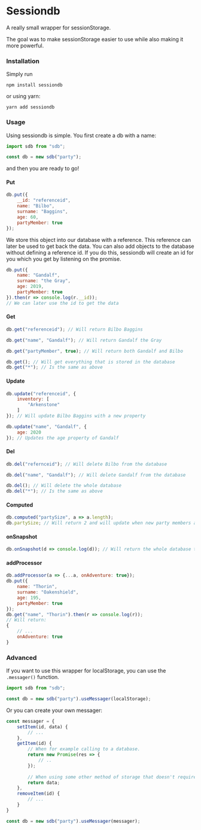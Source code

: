 # Sessiondb

A really small wrapper for sessionStorage.

The goal was to make sessionStorage easier to use while also making it more powerful.

### Installation

Simply run

```npm install sessiondb```

or using yarn:

```yarn add sessiondb```

### Usage

Using sessiondb is simple. You first create a db with a name:

```javascript
import sdb from "sdb";

const db = new sdb("party");
```

and then you are ready to go!

#### Put

```javascript
db.put({
    __id: "referenceid",
    name: "Bilbo",
    surname: "Baggins",
    age: 60,
    partyMember: true
});
```

We store this object into our database with a reference. This reference can later be used to get back the data. You can also add objects to the database without defining a reference id. If you do this, sessiondb will create an id for you which you get by listening on the promise.

```javascript
db.put({
    name: "Gandalf",
    surname: "the Gray",
    age: 2019,
    partyMember: true
}).then(r => console.log(r.__id));
// We can later use the id to get the data
```

#### Get

```javascript
db.get("referenceid"); // Will return Bilbo Baggins
```

```javascript
db.get("name", "Gandalf"); // Will return Gandalf the Gray
```
```javascript
db.get("partyMember", true); // Will return both Gandalf and Bilbo
```

```javascript
db.get(); // Will get everything that is stored in the database
db.get("*"); // Is the same as above
```

#### Update

```javascript
db.update("referenceid", {
    inventory: [
        "Arkenstone"
    ]
}); // Will update Bilbo Baggins with a new property
```

```javascript
db.update("name", "Gandalf", {
    age: 2020
}); // Updates the age property of Gandalf
```

#### Del

```javascript
db.del("refernceid"); // Will delete Bilbo from the database
```

```javascript
db.del("name", "Gandalf"); // Will delete Gandalf from the database
```

```javascript
db.del(); // Will delete the whole database
db.del("*"); // Is the same as above
```

#### Computed

```javascript
db.computed("partySize", a => a.length); 
db.partySize; // Will return 2 and will update when new party members are added
```

#### onSnapshot

```javascript
db.onSnapshot(d => console.log(d)); // Will return the whole database to use. This function will be called every time that something changes
```

#### addProcessor

```javascript
db.addProcessor(a => {...a, onAdventure: true});
db.put({
    name: "Thorin",
    surname: "Oakenshield",
    age: 195,
    partyMember: true
});
db.get("name", "Thorin").then(r => console.log(r)); 
// Will return:
{
	// ... 
    onAdventure: true
}
```

### Advanced

If you want to use this wrapper for localStorage, you can use the `.messager()` function.

```javascript
import sdb from "sdb";

const db = new sdb("party").useMessager(localStorage);
```

Or you can create your own messager:

```javascript
const messager = {
    setItem(id, data) {
        // ...
    },
    getItem(id) {
        // When for example calling to a database.
        return new Promise(res => {
            // ..
        });
        
        // When using some other method of storage that doesn't require a promise
        return data;
    },
    removeItem(id) {
        // ...
    }
}

const db = new sdb("party").useMessager(messager);
```

